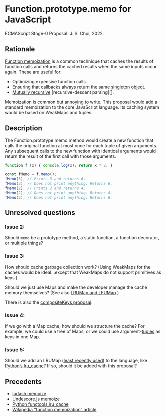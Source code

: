 # Function.prototype.memo for JavaScript
ECMAScript Stage-0 Proposal. J. S. Choi, 2022.

## Rationale
[Function memoization][] is a common technique that caches the results of
function calls and returns the cached results when the same inputs occur again.
These are useful for:

* Optimizing expensive function calls.
* Ensuring that callbacks always return the same [singleton object][].
* [Mutually recursive][] [recursive-descent parsing][].

[function memoization]: https://en.wikipedia.org/wiki/Memoization
[singleton object]: https://en.wikipedia.org/wiki/Singleton_pattern
[mutually recursive]: https://en.wikipedia.org/wiki/Mutual_recursion
[recursive-descente parsing]: https://en.wikipedia.org/wiki/Recursive_descent_parser

Memoization is common but annoying to write. This proposal would add a standard
memoization to the core JavaScript language. Its caching system would be based on WeakMaps and tuples.

## Description
The Function.prototype.memo method would create a new function that calls the
original function at most once for each tuple of given arguments. Any
subsequent calls to the new function with identical arguments would return the
result of the first call with those arguments.

```js
function f (x) { console.log(x); return x * 2; }

const fMemo = f.memo();
fMemo(3); // Prints 3 and returns 6.
fMemo(3); // Does not print anything. Returns 6.
fMemo(2); // Prints 2 and returns 4.
fMemo(2); // Does not print anything. Returns 4.
fMemo(3); // Does not print anything. Returns 6.
```

## Unresolved questions

### Issue 2:
Should `memo` be a prototype method, a static function, a function decorator,
or multiple things?

### Issue 3:
How should cache garbage collection work? (Using WeakMaps for the caches would
be ideal…except that WeakMaps do not support primitives as keys.)

Should we just use Maps and make the developer manage the cache memory
themselves? (See also [LRUMap and LFUMap][].)

There is also the [compositeKeys proposal][].

[LRUMap and LFUMap]: https://github.com/js-choi/policy-map-set
[compositeKeys proposal]: (https://github.com/tc39/proposal-richer-keys/tree/master/compositeKey)

### Issue 4:
If we go with a Map cache, how should we structure the cache? For example, we
could use a tree of Maps, or we could use argument-[tuples][] as keys in one
Map.

[tuples]: https://github.com/tc39/proposal-record-tuple

### Issue 5:
Should we add an LRUMap ([least recently used][]) to the language, like
[Python’s lru_cache][Python functools.lru_cache]? If so, should it be added
with this proposal?

[least recently used]: https://en.wikipedia.org/wiki/Cache_replacement_policies#Least_recently_used_(LRU)

## Precedents

* [lodash.memoize](https://lodash.com/docs/4.17.15#memoize)
* [Undescore.js memoize](https://underscorejs.org/#memoize)
* [Python functools.lru_cache][]
* [Wikipedia “function memoization” article][function memoization]

[Python functools.lru_cache]: https://docs.python.org/3/library/functools.html#functools.lru_cache
